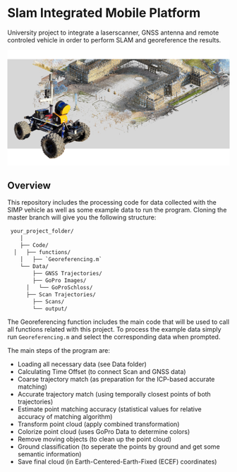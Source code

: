 # Slam Integrated Mobile Platform
University project to integrate a laserscanner, GNSS antenna and remote controled vehicle in order to perform SLAM and georeference the results. 

![SIMP Project](SIMPProject.png)

## Overview
This repository includes the processing code for data collected with the SIMP vehicle as well as some example data to run the program. Cloning the master branch will give you the following structure:

```
 your_project_folder/
	│
	├── Code/  
  │   ├── functions/  
	│   ├── `Georeferencing.m` 
	└── Data/  
	    ├── GNSS Trajectories/  
	    ├── GoPro Images/  
      │   └── GoProSchloss/  
      ├── Scan Trajectories/  
	    ├── Scans/  
	    └── output/  
```

The Georeferencing function includes the main code that will be used to call all functions related with this project. To process the example data simply run `Georeferencing.m` and select the corresponding data when prompted. 

The main steps of the program are:
- Loading all necessary data (see Data folder)
- Calculating Time Offset (to connect Scan and GNSS data)
- Coarse trajectory match (as preparation for the ICP-based accurate matching)
- Accurate trajectory match (using temporally closest points of both trajectories)
- Estimate point matching accuracy (statistical values for relative accuracy of matching algorithm)
- Transform point cloud (apply combined transformation)
- Colorize point cloud (uses GoPro Data to determine colors)
- Remove moving objects (to clean up the point cloud)
- Ground classification (to seperate the points by ground and get some semantic information)
- Save final cloud (in Earth-Centered-Earth-Fixed (ECEF) coordinates)

